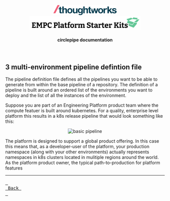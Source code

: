 <div align="center">
	<p>
		<img alt="Thoughtworks Logo" src="https://raw.githubusercontent.com/ThoughtWorks-DPS/static/master/thoughtworks_flamingo_wave.png?sanitize=true" width=200 />
    <br />
		<img alt="DPS Title" src="https://raw.githubusercontent.com/ThoughtWorks-DPS/static/master/EMPCPlatformStarterKitsImage.png?sanitize=true" width=350/>
	</p>
  <h4>circlepipe documentation</h4>
</div>
<br />

## 3 multi-environment pipeline defintion file

The pipeline definition file defines all the pipelines you want to be able to generate from within the base pipeline of a repository. The definition of a pipeline is built around an ordered list of the environments you want to deploy and the list of all the instances of the environment.  

Suppose you are part of an Engineering Platform product team where the compute featuer is built around kubernetes. For a quality, enterprise level platform this results in a k8s release pipeline that would look something like this:

<div align="center">
		<img alt="basic pipeline" src="https://raw.githubusercontent.com/ThoughtWorks-DPS/circlepipe/main/basic-ptp.png" />
    <br />
</div>

The platform is designed to support a global product offering. In this case this means that, as a developer-user of the platform, your production namespace (along with your other environments) actually represents namespaces in k8s clusters located in mulitiple regions around the world. As the platform product owner, the typical path-to-production for platform features

<hr>  

[<kbd> <br> Back <br> </kbd>](./table_of_contents.md)
